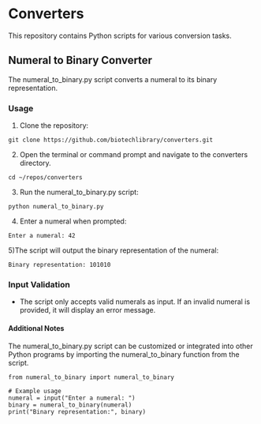# Converters
This repository contains Python scripts for various conversion tasks.

## Numeral to Binary Converter
The numeral_to_binary.py script converts a numeral to its binary representation.

### Usage
1) Clone the repository:
```
git clone https://github.com/biotechlibrary/converters.git
```
2) Open the terminal or command prompt and navigate to the converters directory.
```
cd ~/repos/converters
```
3) Run the numeral_to_binary.py script:
```
python numeral_to_binary.py
```
4) Enter a numeral when prompted:
```
Enter a numeral: 42
```
5)The script will output the binary representation of the numeral:

```
Binary representation: 101010
```
### Input Validation
- The script only accepts valid numerals as input. If an invalid numeral is provided, it will display an error message.

#### Additional Notes
The numeral_to_binary.py script can be customized or integrated into other Python programs by importing the numeral_to_binary function from the script.
```
from numeral_to_binary import numeral_to_binary

# Example usage
numeral = input("Enter a numeral: ")
binary = numeral_to_binary(numeral)
print("Binary representation:", binary)
```
